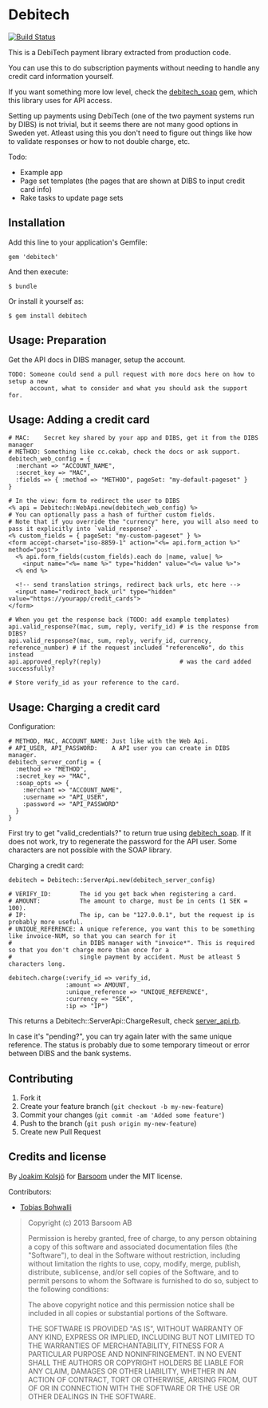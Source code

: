 # Debitech

[![Build Status](https://travis-ci.org/barsoom/debitech.png?branch=master)](https://travis-ci.org/barsoom/debitech)

This is a DebiTech payment library extracted from production code.

You can use this to do subscription payments without needing to handle any credit card information yourself.

If you want something more low level, check the [debitech_soap](https://github.com/joakimk/debitech_soap) gem, which this library uses for API access.

Setting up payments using DebiTech (one of the two payment systems run by DIBS) is not trivial,
but it seems there are not many good options in Sweden yet. Atleast using this you don't need to
figure out things like how to validate responses or how to not double charge, etc.

Todo:

* Example app
* Page set templates (the pages that are shown at DIBS to input credit card info)
* Rake tasks to update page sets

## Installation

Add this line to your application's Gemfile:

    gem 'debitech'

And then execute:

    $ bundle

Or install it yourself as:

    $ gem install debitech

## Usage: Preparation

Get the API docs in DIBS manager, setup the account.

    TODO: Someone could send a pull request with more docs here on how to setup a new
          account, what to consider and what you should ask the support for.

## Usage: Adding a credit card

    # MAC:    Secret key shared by your app and DIBS, get it from the DIBS manager
    # METHOD: Something like cc.cekab, check the docs or ask support.
    debitech_web_config = {
      :merchant => "ACCOUNT_NAME",
      :secret_key => "MAC",
      :fields => { :method => "METHOD", pageSet: "my-default-pageset" }
    }

    # In the view: form to redirect the user to DIBS
    <% api = Debitech::WebApi.new(debitech_web_config) %>
    # You can optionally pass a hash of further custom fields.
    # Note that if you override the "currency" here, you will also need to pass it explicitly into `valid_response?`.
    <% custom_fields = { pageSet: "my-custom-pageset" } %>
    <form accept-charset="iso-8859-1" action="<%= api.form_action %>" method="post">
      <% api.form_fields(custom_fields).each do |name, value| %>
        <input name="<%= name %>" type="hidden" value="<%= value %>">
      <% end %>

      <!-- send translation strings, redirect back urls, etc here -->
      <input name="redirect_back_url" type="hidden" value="https://yourapp/credit_cards">
    </form>

    # When you get the response back (TODO: add example templates)
    api.valid_response?(mac, sum, reply, verify_id) # is the response from DIBS?
    api.valid_response?(mac, sum, reply, verify_id, currency, reference_number) # if the request included "referenceNo", do this instead
    api.approved_reply?(reply)                      # was the card added successfully?

    # Store verify_id as your reference to the card.

## Usage: Charging a credit card

Configuration:

    # METHOD, MAC, ACCOUNT_NAME: Just like with the Web Api.
    # API_USER, API_PASSWORD:    A API user you can create in DIBS manager.
    debitech_server_config = {
      :method => "METHOD",
      :secret_key => "MAC",
      :soap_opts => {
        :merchant => "ACCOUNT_NAME",
        :username => "API_USER",
        :password => "API_PASSWORD"
      }
    }

First try to get "valid_credentials?" to return true using [debitech_soap](https://github.com/joakimk/debitech_soap). If it does not work, try to regenerate the password for the API user. Some characters are not possible with the SOAP library.

Charging a credit card:

    debitech = Debitech::ServerApi.new(debitech_server_config)

    # VERIFY_ID:        The id you get back when registering a card.
    # AMOUNT:           The amount to charge, must be in cents (1 SEK = 100).
    # IP:               The ip, can be "127.0.0.1", but the request ip is probably more useful.
    # UNIQUE_REFERENCE: A unique reference, you want this to be something like invoice-NUM, so that you can search for it
    #                   in DIBS manager with "invoice*". This is required so that you don't charge more than once for a
    #                   single payment by accident. Must be atleast 5 characters long.

    debitech.charge(:verify_id => verify_id,
                    :amount => AMOUNT,
                    :unique_reference => "UNIQUE_REFERENCE",
                    :currency => "SEK",
                    :ip => "IP")

This returns a Debitech::ServerApi::ChargeResult, check [server_api.rb](https://github.com/barsoom/debitech/blob/master/lib/debitech/server_api.rb).

In case it's "pending?", you can try again later with the same unique reference. The status is probably due to some temporary timeout or error between DIBS and the bank systems.

## Contributing

1. Fork it
2. Create your feature branch (`git checkout -b my-new-feature`)
3. Commit your changes (`git commit -am 'Added some feature'`)
4. Push to the branch (`git push origin my-new-feature`)
5. Create new Pull Request

## Credits and license

By [Joakim Kolsjö](https://github.com/joakimk) for [Barsoom](http://barsoom.se) under the MIT license.

Contributors:

* [Tobias Bohwalli](https://github.com/futhr)

>  Copyright (c) 2013 Barsoom AB
>
>  Permission is hereby granted, free of charge, to any person obtaining a copy
>  of this software and associated documentation files (the "Software"), to deal
>  in the Software without restriction, including without limitation the rights
>  to use, copy, modify, merge, publish, distribute, sublicense, and/or sell
>  copies of the Software, and to permit persons to whom the Software is
>  furnished to do so, subject to the following conditions:
>
>  The above copyright notice and this permission notice shall be included in
>  all copies or substantial portions of the Software.
>
>  THE SOFTWARE IS PROVIDED "AS IS", WITHOUT WARRANTY OF ANY KIND, EXPRESS OR
>  IMPLIED, INCLUDING BUT NOT LIMITED TO THE WARRANTIES OF MERCHANTABILITY,
>  FITNESS FOR A PARTICULAR PURPOSE AND NONINFRINGEMENT. IN NO EVENT SHALL THE
>  AUTHORS OR COPYRIGHT HOLDERS BE LIABLE FOR ANY CLAIM, DAMAGES OR OTHER
>  LIABILITY, WHETHER IN AN ACTION OF CONTRACT, TORT OR OTHERWISE, ARISING FROM,
>  OUT OF OR IN CONNECTION WITH THE SOFTWARE OR THE USE OR OTHER DEALINGS IN
>  THE SOFTWARE.
